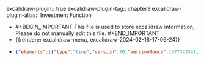 excalidraw-plugin:: true
excalidraw-plugin-tag:: chapter3
excalidraw-plugin-alias:: Investment Function

- #+BEGIN_IMPORTANT
  This file is used to store excalidraw information, Please do not manually edit this file.
  #+END_IMPORTANT
- {{renderer excalidraw-menu, excalidraw-2024-02-18-17-06-24}}
- ```json
  {"elements":[{"type":"line","version":70,"versionNonce":1677343341,"isDeleted":false,"id":"QnRb5VdeP7bxyYPF9v_ee","fillStyle":"solid","strokeWidth":2,"strokeStyle":"solid","roughness":1,"opacity":100,"angle":0,"x":386.89266566814854,"y":178.92219599694926,"strokeColor":"#1e1e1e","backgroundColor":"transparent","width":0,"height":440.9593963623047,"seed":1656459075,"groupIds":[],"frameId":null,"roundness":{"type":2},"boundElements":[],"updated":1708272397584,"link":null,"locked":false,"startBinding":null,"endBinding":null,"lastCommittedPoint":null,"startArrowhead":null,"endArrowhead":null,"points":[[0,0],[0,440.9593963623047]]},{"type":"line","version":134,"versionNonce":1057121485,"isDeleted":false,"id":"s59DovOFOto2TAih8kO0N","fillStyle":"solid","strokeWidth":2,"strokeStyle":"solid","roughness":1,"opacity":100,"angle":0,"x":385.34505824627354,"y":621.2545171639415,"strokeColor":"#1e1e1e","backgroundColor":"transparent","width":542.4699401855469,"height":0,"seed":464432867,"groupIds":[],"frameId":null,"roundness":{"type":2},"boundElements":[],"updated":1708272397584,"link":null,"locked":false,"startBinding":null,"endBinding":null,"lastCommittedPoint":null,"startArrowhead":null,"endArrowhead":null,"points":[[0,0],[542.4699401855469,0]]},{"type":"text","version":78,"versionNonce":1874674168,"isDeleted":false,"id":"KoMmyMP1KKm65IFdVhRLa","fillStyle":"solid","strokeWidth":2,"strokeStyle":"solid","roughness":1,"opacity":100,"angle":0,"x":139.55996704101562,"y":173.3708610534668,"strokeColor":"#1e1e1e","backgroundColor":"transparent","width":220.1597442626953,"height":25,"seed":471094723,"groupIds":[],"frameId":null,"roundness":null,"boundElements":[],"updated":1708327737839,"link":null,"locked":false,"fontSize":20,"fontFamily":1,"text":"Real Interest Rate, r","textAlign":"left","verticalAlign":"top","containerId":null,"originalText":"Real Interest Rate, r","lineHeight":1.25,"baseline":16},{"type":"text","version":2,"versionNonce":743688493,"isDeleted":true,"id":"Oenmxu5tISXU4NDAXqko9","fillStyle":"solid","strokeWidth":2,"strokeStyle":"solid","roughness":1,"opacity":100,"angle":0,"x":902,"y":652.0024223327637,"strokeColor":"#1e1e1e","backgroundColor":"transparent","width":9.999984741210938,"height":25,"seed":1182992611,"groupIds":[],"frameId":null,"roundness":null,"boundElements":[],"updated":1708272403962,"link":null,"locked":false,"fontSize":20,"fontFamily":1,"text":"","textAlign":"left","verticalAlign":"top","containerId":null,"originalText":"","lineHeight":1.25,"baseline":19},{"type":"text","version":60,"versionNonce":1730804104,"isDeleted":false,"id":"ogfDlgjCOt0_kVMci7XVu","fillStyle":"solid","strokeWidth":2,"strokeStyle":"solid","roughness":1,"opacity":100,"angle":0,"x":810.894775390625,"y":648.6948051452637,"strokeColor":"#1e1e1e","backgroundColor":"transparent","width":259.3797302246094,"height":25,"seed":1898652141,"groupIds":[],"frameId":null,"roundness":null,"boundElements":[],"updated":1708327737840,"link":null,"locked":false,"fontSize":20,"fontFamily":1,"text":"Quantity of Investment, I","textAlign":"left","verticalAlign":"top","containerId":null,"originalText":"Quantity of Investment, I","lineHeight":1.25,"baseline":16},{"type":"text","version":2,"versionNonce":2079480963,"isDeleted":true,"id":"N7a9YVV07wBGJQEQvVCnR","fillStyle":"solid","strokeWidth":2,"strokeStyle":"solid","roughness":1,"opacity":100,"angle":0,"x":1050,"y":662.0024223327637,"strokeColor":"#1e1e1e","backgroundColor":"transparent","width":9.999984741210938,"height":25,"seed":543789379,"groupIds":[],"frameId":null,"roundness":null,"boundElements":[],"updated":1708272422871,"link":null,"locked":false,"fontSize":20,"fontFamily":1,"text":"","textAlign":"left","verticalAlign":"top","containerId":null,"originalText":"","lineHeight":1.25,"baseline":19},{"type":"line","version":191,"versionNonce":1150883459,"isDeleted":true,"id":"Eoec9j_ghW_TbH7NiQMA_","fillStyle":"solid","strokeWidth":2,"strokeStyle":"solid","roughness":1,"opacity":100,"angle":0,"x":438.0924377441406,"y":208.35564804077148,"strokeColor":"#e03131","backgroundColor":"transparent","width":408.9697570800781,"height":376.1527557373047,"seed":577009261,"groupIds":[],"frameId":null,"roundness":{"type":2},"boundElements":[],"updated":1708272461995,"link":null,"locked":false,"startBinding":null,"endBinding":null,"lastCommittedPoint":null,"startArrowhead":null,"endArrowhead":null,"points":[[0,0],[408.9697570800781,376.1527557373047],[371.9806213378906,341.7881317138672]]},{"type":"text","version":2,"versionNonce":1182842477,"isDeleted":true,"id":"GhOiJQZ4vBshfr4jDIzhC","fillStyle":"solid","strokeWidth":2,"strokeStyle":"solid","roughness":1,"opacity":100,"angle":0,"x":810,"y":550.0024223327637,"strokeColor":"#e03131","backgroundColor":"transparent","width":9.999984741210938,"height":25,"seed":1422820781,"groupIds":[],"frameId":null,"roundness":null,"boundElements":[],"updated":1708272460155,"link":null,"locked":false,"fontSize":20,"fontFamily":1,"text":"","textAlign":"left","verticalAlign":"top","containerId":null,"originalText":"","lineHeight":1.25,"baseline":19},{"type":"line","version":206,"versionNonce":325002232,"isDeleted":false,"id":"mF3_wg6HeMHWl6VlJjfVb","fillStyle":"solid","strokeWidth":2,"strokeStyle":"solid","roughness":1,"opacity":100,"angle":0,"x":459.915771484375,"y":209.87829208374023,"strokeColor":"#1971c2","backgroundColor":"transparent","width":389.01495361328125,"height":357.2926483154297,"seed":1322864163,"groupIds":[],"frameId":null,"roundness":{"type":2},"boundElements":[],"updated":1708327741520,"link":null,"locked":false,"startBinding":null,"endBinding":null,"lastCommittedPoint":null,"startArrowhead":null,"endArrowhead":null,"points":[[0,0],[89.0477294921875,221.9060821533203],[389.01495361328125,357.2926483154297]]},{"type":"text","version":2,"versionNonce":304704419,"isDeleted":true,"id":"WTKxd0wntfipX-1oOedGc","fillStyle":"solid","strokeWidth":2,"strokeStyle":"solid","roughness":1,"opacity":100,"angle":0,"x":848,"y":567.0024223327637,"strokeColor":"#e03131","backgroundColor":"transparent","width":9.999984741210938,"height":25,"seed":338946147,"groupIds":[],"frameId":null,"roundness":null,"boundElements":[],"updated":1708272466896,"link":null,"locked":false,"fontSize":20,"fontFamily":1,"text":"","textAlign":"left","verticalAlign":"top","containerId":null,"originalText":"","lineHeight":1.25,"baseline":19},{"id":"RR5Q85w4m8xwAHfHjNQ9f","type":"text","x":857,"y":539.0024223327637,"width":34.559967041015625,"height":25,"angle":0,"strokeColor":"#1971c2","backgroundColor":"transparent","fillStyle":"solid","strokeWidth":2,"strokeStyle":"solid","roughness":1,"opacity":100,"groupIds":[],"frameId":null,"roundness":null,"seed":1950152072,"version":5,"versionNonce":864406264,"isDeleted":false,"boundElements":null,"updated":1708327747611,"link":null,"locked":false,"text":"I(r)","fontSize":20,"fontFamily":1,"textAlign":"left","verticalAlign":"top","baseline":16,"containerId":null,"originalText":"I(r)","lineHeight":1.25}],"files":{},"appState":{"gridSize":null,"viewBackgroundColor":"#ffffff","zoom":{"value":1},"offsetTop":19.997577667236328,"offsetLeft":0,"scrollX":0,"scrollY":0,"viewModeEnabled":false,"zenModeEnabled":false}}
  ```